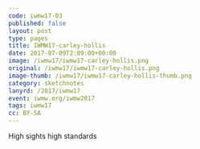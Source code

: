 ```yaml
---
code: iwmw17-03
published: false
layout: post
type: pages
title: IWMW17-carley-hollis
date: 2017-07-09T2:09:00+00:00
image: /iwmw17/iwmw17-carley-hollis.png
original: /iwmw17/iwmw17-carley-hollis.png
image-thumb: /iwmw17/iwmw17-carley-hollis-thumb.png
category: sketchnotes
lanyrd: /2017/iwmw17
event: iwmw.org/iwmw2017
tags: iwmw17
cc: BY-SA
---
```


High sights high standards